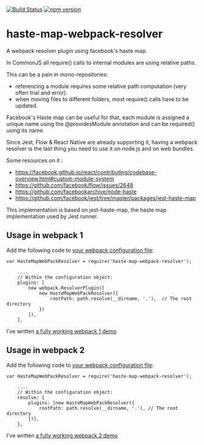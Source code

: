 [![Build Status](https://travis-ci.org/flegall/haste-map-webpack-resolver.svg?branch=master)](https://travis-ci.org/flegall/haste-map-webpack-resolver) [![npm version](https://badge.fury.io/js/haste-map-webpack-resolver.svg)](https://badge.fury.io/js/haste-map-webpack-resolver)

# haste-map-webpack-resolver
A webpack resolver plugin using facebook's haste map.

In CommonJS all require() calls to internal modules are using relative paths. 

This can be a pain in mono-repositories:
  - referencing a module requires some relative path computation (very often trial and error).
  - when moving files to different folders, most require() calls have to be updated.

Facebook's Haste map can be useful for that, each module is assigned a unique name using the @providesModule annotation and can be required() using its name.

Since Jest, Flow & React Native are already supporting it, having a webpack resolver is the last thing you need to use it on node.js and on web bundles.

Some resources on it :
  - https://facebook.github.io/react/contributing/codebase-overview.html#custom-module-system
  - https://github.com/facebook/flow/issues/2648
  - https://github.com/facebookarchive/node-haste
  - https://github.com/facebook/jest/tree/master/packages/jest-haste-map
  
This implementation is based on jest-haste-map, the haste map implementation used by Jest runner.

## Usage in webpack 1 
Add the following code to [your webpack configuration file](https://github.com/flegall/haste-map-webpack-resolver/blob/master/packages/haste-map-webpack-resolver-demo-webpack/webpack.config.js):
```
var HasteMapWebPackResolver = require('haste-map-webpack-resolver');

    ....
    // Within the configuration object:
    plugins: [
        new webpack.ResolverPlugin([
            new HasteMapWebPackResolver({
                rootPath: path.resolve(__dirname, '.'),  // The root directory
            })
        ]),
    ],
```
I've written [a fully working webpack 1 demo](https://github.com/flegall/haste-map-webpack-resolver/tree/master/packages/haste-map-webpack-resolver-demo-webpack)

## Usage in webpack 2 
Add the following code to [your webpack configuration file](https://github.com/flegall/haste-map-webpack-resolver/blob/master/packages/haste-map-webpack-resolver-demo-webpack2/webpack.config.js):
```
var HasteMapWebPackResolver = require('haste-map-webpack-resolver');

    ....
    // Within the configuration object:
    resolve: {
        plugins: [new HasteMapWebPackResolver({
            rootPath: path.resolve(__dirname, '.'), // The root directory
        })],
    },
```
I've written [a fully working webpack 2 demo](https://github.com/flegall/haste-map-webpack-resolver/tree/master/packages/haste-map-webpack-resolver-demo-webpack2)


